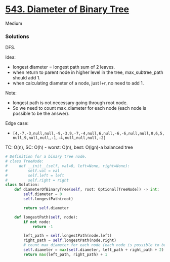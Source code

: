 # [543. Diameter of Binary Tree](https://leetcode.com/problems/diameter-of-binary-tree/description/?envType=company&envId=facebook&favoriteSlug=facebook-three-months)

Medium

### Solutions
DFS.

Idea:
- longest diameter = longest path sum of 2 leaves.
- when return to parent node in higher level in the tree, max_subtree_path should add 1.
- when calculating diameter of a node, just l+r, no need to add 1.

Note:
- longest path is not necessary going through root node.
- So we need to count max_diameter for each node (each node is possible to be the answer).

Edge case:
- `[4,-7,-3,null,null,-9,-3,9,-7,-4,null,6,null,-6,-6,null,null,0,6,5,null,9,null,null,-1,-4,null,null,null,-2]`

TC: O(n), SC: O(h) - worst: O(n), best: O(lgn)-a balanced tree

```python
# Definition for a binary tree node.
# class TreeNode:
#     def __init__(self, val=0, left=None, right=None):
#         self.val = val
#         self.left = left
#         self.right = right
class Solution:
    def diameterOfBinaryTree(self, root: Optional[TreeNode]) -> int:
        self.diameter = 0
        self.longestPath(root)

        return self.diameter

    def longestPath(self, node):
        if not node:
            return -1

        left_path = self.longestPath(node.left) 
        right_path = self.longestPath(node.right)
        # count max_diameter for each node (each node is possible to be answer)
        self.diameter = max(self.diameter, left_path + right_path + 2)
        return max(left_path, right_path) + 1
```
